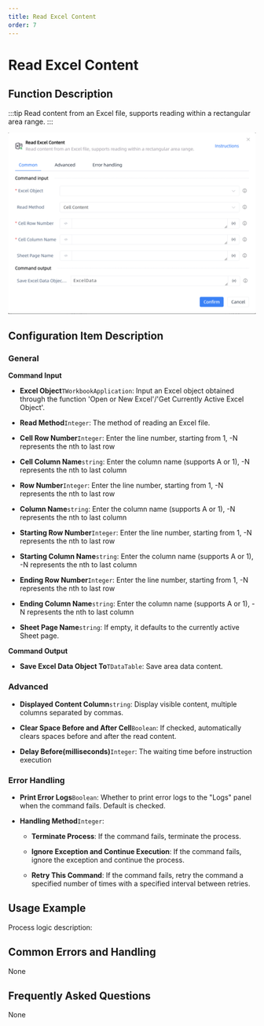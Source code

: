 ```yaml
---
title: Read Excel Content
order: 7
---
```


# Read Excel Content

## Function Description

:::tip 
Read content from an Excel file, supports reading within a rectangular area range.
:::

![Read Excel Content](../../../assets/Read%20Excel%20Content_command.png)

## Configuration Item Description

### General

**Command Input**

- **Excel Object**`TWorkbookApplication`: Input an Excel object obtained through the function 'Open or New Excel'/'Get Currently Active Excel Object'.

- **Read Method**`Integer`: The method of reading an Excel file.

- **Cell Row Number**`Integer`: Enter the line number, starting from 1, -N represents the nth to last row

- **Cell Column Name**`string`: Enter the column name (supports A or 1), -N represents the nth to last column

- **Row Number**`Integer`: Enter the line number, starting from 1, -N represents the nth to last row

- **Column Name**`string`: Enter the column name (supports A or 1), -N represents the nth to last column

- **Starting Row Number**`Integer`: Enter the line number, starting from 1, -N represents the nth to last row

- **Starting Column Name**`string`: Enter the column name (supports A or 1), -N represents the nth to last column

- **Ending Row Number**`Integer`: Enter the line number, starting from 1, -N represents the nth to last row

- **Ending Column Name**`string`: Enter the column name (supports A or 1), -N represents the nth to last column

- **Sheet Page Name**`string`: If empty, it defaults to the currently active Sheet page.


**Command Output**

- **Save Excel Data Object To**`TDataTable`: Save area data content.

### Advanced

- **Displayed Content Column**`string`: Display visible content, multiple columns separated by commas.

- **Clear Space Before and After Cell**`Boolean`: If checked, automatically clears spaces before and after the read content.

- **Delay Before(milliseconds)**`Integer`: The waiting time before instruction execution

### Error Handling

- **Print Error Logs**`Boolean`: Whether to print error logs to the "Logs" panel when the command fails. Default is checked. 

- **Handling Method**`Integer`:

    - **Terminate Process**: If the command fails, terminate the process.

    - **Ignore Exception and Continue Execution**: If the command fails, ignore the exception and continue the process.

    - **Retry This Command**: If the command fails, retry the command a specified number of times with a specified interval between retries.

## Usage Example

Process logic description:

## Common Errors and Handling

None

## Frequently Asked Questions

None

